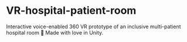 # VR-hospital-patient-room
Interactive voice-enabled 360 VR prototype of an inclusive multi-patient hospital room 🏥 Made with love in Unity.

